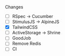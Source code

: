 Changes
- [ ] RSpec -> Cucumber
- [ ] StimulusJS -> AlpineJS
- [x] TailwindCSS
- [ ] ActiveStorage -> Shrine
- [ ] GoodJob
- [ ] Remove Redis
- [ ] CI
